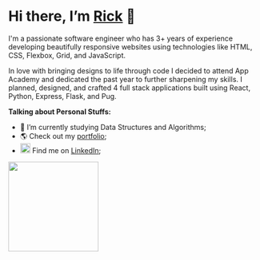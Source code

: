 # Hi there, I’m [Rick](https://www.rickarocho.com/) 👋

I'm a passionate software engineer who has 3+ years of experience developing beautifully responsive websites using technologies like HTML, CSS, Flexbox, Grid, and JavaScript.

In love with bringing designs to life through code I decided to attend App Academy and dedicated the past year to further sharpening my skills. I planned, designed, and crafted 4 full stack applications built using React, Python, Express, Flask, and Pug.

**Talking about Personal Stuffs:**

<!-- - 👨🏻‍💻 I’m currently working on something cool; -->
- 🚀 I’m currently studying Data Structures and Algorithms;
- 🌎 Check out my [portfolio](https://www.rickarocho.com/);
- <img src="https://res.cloudinary.com/dedpxzbak/image/upload/v1643935215/linkedIn-icon_n9xklu.svg" style="height: 20px;"/> Find me on [LinkedIn](https://www.linkedin.com/in/rick-arocho/);

<p>
<img height="180em" src="https://github-readme-stats.vercel.app/api/top-langs/?username=codenamerick&layout=compact" />
</p>
